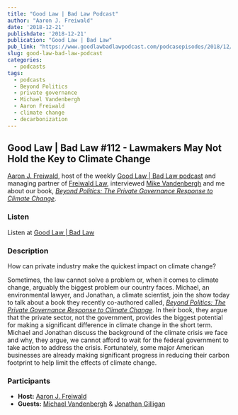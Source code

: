 ```yaml
---
title: "Good Law | Bad Law Podcast"
author: "Aaron J. Freiwald"
date: '2018-12-21'
publishdate: '2018-12-21'
publication: "Good Law | Bad Law"
pub_link: "https://www.goodlawbadlawpodcast.com/podcasepisodes/2018/12/21/good-law-bad-law-112-lawmakers-may-not-hold-the-key-to-climate-change-w-michael-vandenbergh-amp-jonathan-gilligan"
slug: good-law-bad-law-podcast
categories:
  - podcasts
tags:
  - podcasts
  - Beyond Politics
  - private governance
  - Michael Vandenbergh
  - Aaron Freiwald
  - climate change
  - decarbonization
---
```

## Good Law | Bad Law #112 - Lawmakers May Not Hold the Key to Climate Change

[Aaron J. Freiwald](https://www.freiwaldlaw.com/attorney/aaron-j-freiwald), 
host of the weekly
[Good Law | Bad Law podcast](https://www.goodlawbadlawpodcast.com/) 
and managing partner of [Freiwald Law](https://www.freiwaldlaw.com),
interviewed 
[Mike Vandenbergh](https://law.vanderbilt.edu/bio/michael-vandenbergh) 
and me about our book,
[_Beyond Politics: The Private Governance Response to Climate Change_](https://beyondpoliticsbook.com).


### Listen

Listen at 
[Good Law | Bad Law](https://www.goodlawbadlawpodcast.com/podcasepisodes/2018/12/21/good-law-bad-law-112-lawmakers-may-not-hold-the-key-to-climate-change-w-michael-vandenbergh-amp-jonathan-gilligan)

### Description

How can private industry make the quickest impact on climate change?

Sometimes, the law cannot solve a problem or, when it comes to climate change, 
arguably the biggest problem our country faces.  Michael, an environmental lawyer, 
and Jonathan, a climate scientist, join the show today to talk about a book they 
recently co-authored called, 
[_Beyond Politics: The Private Governance Response to Climate Change_](https://beyondpoliticsbook.com). 
In their book, they argue that the private sector, not the government, provides 
the biggest potential for making a significant difference in climate change in 
the short term. Michael and Jonathan discuss the background of the climate crisis 
we face and why, they argue, we cannot afford to wait for the federal government 
to take action to address the crisis.  Fortunately, some major American businesses 
are already making significant progress in reducing their carbon footprint to help 
limit the effects of climate change.

### Participants

* **Host:** [Aaron J. Freiwald](https://www.freiwaldlaw.com/attorney/aaron-j-freiwald)
* **Guests:** 
  [Michael Vandenbergh](https://law.vanderbilt.edu/bio/michael-vandenbergh) & 
  [Jonathan Gilligan](https://www.jonathangilligan.org)

